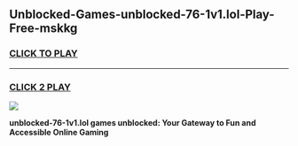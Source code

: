 
## Unblocked-Games-unblocked-76-1v1.lol-Play-Free-mskkg
<h3>
<a href="https://premium76.site?title=unblocked-76-1v1.lol&ref=24M">CLICK TO PLAY</a></h3>
<hr>

<h3>
<a href="https://premium76.site?title=unblocked-76-1v1.lol&ref=24M">CLICK 2 PLAY</a>
  
</h3>

<a href="https://premium76.site?title=unblocked-76-1v1.lol&ref=24M"><img src="https://clearcache.store/games.png"></a>


**unblocked-76-1v1.lol games unblocked: Your Gateway to Fun and Accessible Online Gaming**
